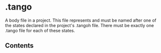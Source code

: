 # .tango
A body file in a project. This file represents and must be named after one of the states declared in the project's .tangoh file. There must be exactly one .tango file for each of these states.

## Contents

<!--stackedit_data:
eyJoaXN0b3J5IjpbLTEzNDI3MTEzMTBdfQ==
-->